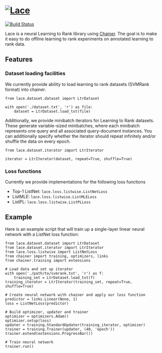 # [![Lace](https://github.com/rjagerman/lace/wiki/img/logo.png)](https://github.com/rjagerman/lace)

[![Build Status](https://travis-ci.org/rjagerman/lace.svg?branch=master)](https://travis-ci.org/rjagerman/lace)

Lace is a neural Learning to Rank library using [Chainer](https://github.com/chainer/chainer). The goal is to make it easy to do offline learning to rank experiments on annotated learning to rank data.

## Features

### Dataset loading facilities

We currently provide ability to load learning to rank datasets (SVMRank format) into chainer.

    from lace.dataset.dataset import LtrDataset
    
    with open('./dataset.txt', 'r') as file:
        dataset = LtrDataset.load_txt(file)
        
Additionally, we provide minibatch iterators for Learning to Rank datasets. These generate variable-sized minibatches, where each minibatch represents one query and all associated query-document instances. You can additionally specify whether the iterator should repeat infinitely and/or shuffle the data on every epoch.

    from lace.dataset.iterator import LtrIterator
    
    iterator = LtrIterator(dataset, repeat=True, shuffle=True)

### Loss functions

Currently we provide implementations for the following loss functions

 * Top-1 ListNet: `lace.loss.listwise.ListNetLoss`
 * ListMLE: `lace.loss.listwise.ListMLELoss`
 * ListPL: `lace.loss.listwise.ListPLLoss`

## Example

Here is an example script that will train up a single-layer linear neural network with a ListNet loss function:

    from lace.dataset.dataset import LtrDataset
    from lace.dataset.iterator import LtrIterator
    from lace.loss.listwise import ListNetLoss
    from chainer import training, optimizers, links
    from chainer.training import extensions
    
    # Load data and set up iterator
    with open('./path/to/svmrank.txt', 'r') as f:
        training_set = LtrDataset.load_txt(f)
    training_iterator = LtrIterator(training_set, repeat=True, shuffle=True)
    
    # Create neural network with chainer and apply our loss function
    predictor = links.Linear(None, 1)
    loss = ListNetLoss(predictor)
    
    # Build optimizer, updater and trainer
    optimizer = optimizers.Adam()
    optimizer.setup(loss)
    updater = training.StandardUpdater(training_iterator, optimizer)
    trainer = training.Trainer(updater, (40, 'epoch'))
    trainer.extend(extensions.ProgressBar())
    
    # Train neural network
    trainer.run()
